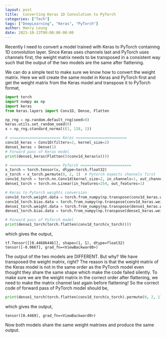 ```yaml
---
layout: post
title:  Converting Keras 1D Convulution to PyTorch
categories: ["Tech"]
tags: ["DeepLearning", "Keras", "PyTorch"]
author: Henry Leung
date: 2023-10-23T00:00:00-00:00
---
```


Recently I need to convert a model trained with Keras to PyTorch containing 1D convolution layer. 
Since Keras uses channels last and PyTorch uses channels first, the weight matrix needs to be 
transposed in a consistent way such that the output of the two models are the same after flattening.

We can do a simple test to make sure we know how to convert the weight matrix. Here we will create the 
same model in Keras and PyTorch first and get the weight matrix from the Keras model and transpose it to PyTorch format,

```python
import torch
import numpy as np
import keras
from keras.layers import Conv1D, Dense, Flatten

np_rng = np.random.default_rng(seed=0)
keras.utils.set_random_seed(0)
x = np_rng.standard_normal((1, 128, 1))

# ======================= Keras =======================
conv1d_keras = Conv1D(filters=2, kernel_size=2)
dense1_keras = Dense(1)
# Forward pass of Keras model
print(dense1_keras(Flatten()(conv1d_keras(x))))

# ======================= PyTorch =======================
x_torch = torch.tensor(x, dtype=torch.float32)
x_torch = x_torch.permute(0, 2, 1)  # Pytorch expects channels first
conv1d_torch = torch.nn.Conv1d(kernel_size=2, in_channels=1, out_channels=2)
dense1_torch = torch.nn.Linear(in_features=254, out_features=1)

# Keras to Pytorch weights conversion
conv1d_torch.weight.data = torch.from_numpy(np.transpose(conv1d_keras.weights[0]))
conv1d_torch.bias.data = torch.from_numpy(np.transpose(conv1d_keras.weights[1]))
dense1_torch.weight.data = torch.from_numpy(np.transpose(dense1_keras.weights[0]))
dense1_torch.bias.data = torch.from_numpy(np.transpose(dense1_keras.weights[1]))

# Forward pass of PyTorch model
print(dense1_torch(torch.flatten(conv1d_torch(x_torch))))
```

which gives the output,

``tf.Tensor([[0.44686446]], shape=(1, 1), dtype=float32)``\
``tensor([-0.0667], grad_fn=<ViewBackward0>)``

The output of the two models are DIFFERENT. But why? 
We have transposed the weight matrix, right? The reason is that the weight matrix of the Keras model 
is not in the same order as the PyTorch model even thought they share the same shape which make the 
code failed silently. To make sure we are the weight matrix in the correct order after flattening, 
we need to make the matrix channel last again before flattening! So the correct code of forward pass of PyTorch model should be,

```python
print(dense1_torch(torch.flatten(conv1d_torch(x_torch).permute(0, 2, 1))))
```

which gives the output,

``tensor([0.4469], grad_fn=<ViewBackward0>)``

Now both models share the same weight matrixes and produce the same output.